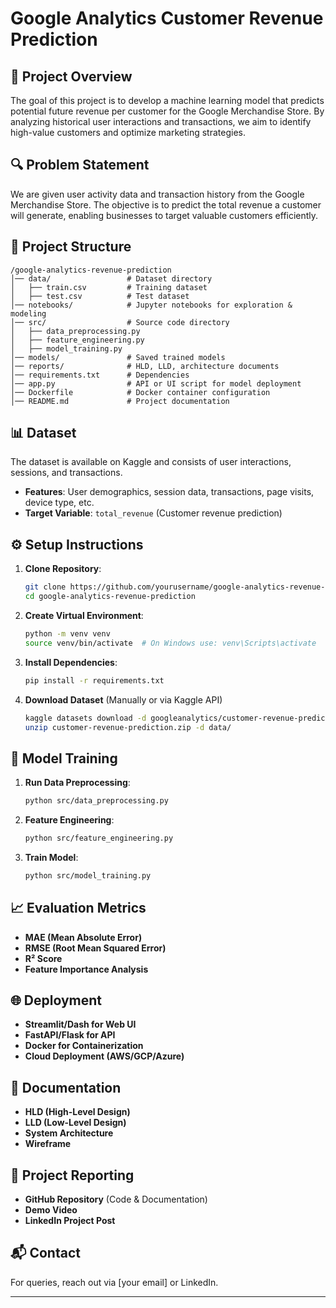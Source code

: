 # Google Analytics Customer Revenue Prediction

## 📌 Project Overview
The goal of this project is to develop a machine learning model that predicts potential future revenue per customer for the Google Merchandise Store. By analyzing historical user interactions and transactions, we aim to identify high-value customers and optimize marketing strategies.

## 🔍 Problem Statement
We are given user activity data and transaction history from the Google Merchandise Store. The objective is to predict the total revenue a customer will generate, enabling businesses to target valuable customers efficiently.

## 📂 Project Structure
```
/google-analytics-revenue-prediction
│── data/                 # Dataset directory
│   ├── train.csv         # Training dataset
│   ├── test.csv          # Test dataset
│── notebooks/            # Jupyter notebooks for exploration & modeling
│── src/                  # Source code directory
│   ├── data_preprocessing.py
│   ├── feature_engineering.py
│   ├── model_training.py
│── models/               # Saved trained models
│── reports/              # HLD, LLD, architecture documents
│── requirements.txt      # Dependencies
│── app.py                # API or UI script for model deployment
│── Dockerfile            # Docker container configuration
│── README.md             # Project documentation
```

## 📊 Dataset
The dataset is available on Kaggle and consists of user interactions, sessions, and transactions.
- **Features**: User demographics, session data, transactions, page visits, device type, etc.
- **Target Variable**: `total_revenue` (Customer revenue prediction)

## ⚙️ Setup Instructions
1. **Clone Repository**:
   ```bash
   git clone https://github.com/yourusername/google-analytics-revenue-prediction.git
   cd google-analytics-revenue-prediction
   ```
2. **Create Virtual Environment**:
   ```bash
   python -m venv venv
   source venv/bin/activate  # On Windows use: venv\Scripts\activate
   ```
3. **Install Dependencies**:
   ```bash
   pip install -r requirements.txt
   ```
4. **Download Dataset** (Manually or via Kaggle API)
   ```bash
   kaggle datasets download -d googleanalytics/customer-revenue-prediction
   unzip customer-revenue-prediction.zip -d data/
   ```

## 🚀 Model Training
1. **Run Data Preprocessing**:
   ```bash
   python src/data_preprocessing.py
   ```
2. **Feature Engineering**:
   ```bash
   python src/feature_engineering.py
   ```
3. **Train Model**:
   ```bash
   python src/model_training.py
   ```

## 📈 Evaluation Metrics
- **MAE (Mean Absolute Error)**
- **RMSE (Root Mean Squared Error)**
- **R² Score**
- **Feature Importance Analysis**

## 🌐 Deployment
- **Streamlit/Dash for Web UI**
- **FastAPI/Flask for API**
- **Docker for Containerization**
- **Cloud Deployment (AWS/GCP/Azure)**

## 📜 Documentation
- **HLD (High-Level Design)**
- **LLD (Low-Level Design)**
- **System Architecture**
- **Wireframe**

## 📌 Project Reporting
- **GitHub Repository** (Code & Documentation)
- **Demo Video**
- **LinkedIn Project Post**

## 📬 Contact
For queries, reach out via [your email] or LinkedIn.

---
